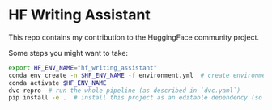 # HF Writing Assistant

This repo contains my contribution to the HuggingFace community project.

Some steps you might want to take:

```bash
export HF_ENV_NAME="hf_writing_assistant"
conda env create -n $HF_ENV_NAME -f environment.yml  # create environment
conda activate $HF_ENV_NAME
dvc repro  # run the whole pipeline (as described in `dvc.yaml`)
pip install -e .  # install this project as an editable dependency (so you can import stuff into notebooks, regardless where they live)
```
